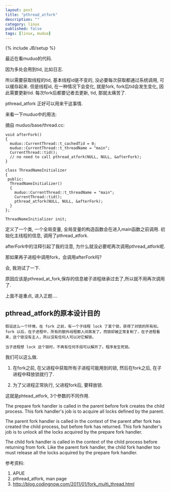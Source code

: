 ```yaml
---
layout: post
title: "pthread_atfork"
description: ""
category: linux
published: false
tags: [linux, muduo]
---
```

{% include JB/setup %}


最近在看muduo的代码.

因为多处会用到tid, 比如日志.

所以需要获取线程的tid, 基本线程id是不变的, 没必要每次获取都通过系统调用, 可以缓存起来.
但是线程id, 在一种情况下会变化, 就是fork, fork后tid会发生变化, 因此需要更新tid.
每次fork后都要记者去更新, tid, 那就太痛苦了.

pthread_atfork 正好可以用来干这事情.

来看一下muduo中的用法:

摘自 muduo/base/thread.cc:

    void afterFork()
    {
      muduo::CurrentThread::t_cachedTid = 0;
      muduo::CurrentThread::t_threadName = "main";
      CurrentThread::tid();
      // no need to call pthread_atfork(NULL, NULL, &afterFork);
    }

    class ThreadNameInitializer
    {
     public:
      ThreadNameInitializer()
      {
        muduo::CurrentThread::t_threadName = "main";
        CurrentThread::tid();
        pthread_atfork(NULL, NULL, &afterFork);
      }
    };

    ThreadNameInitializer init;

定义了一个类, 一个全局变量, 全局变量的构造函数会在进入main函数之前调用.
初始化主线程的信息, 调用了pthread_atfork.

afterFork中的注释引起了我的注意, 为什么就没必要呢再次调用pthread_atfork呢.

那如果再子进程中调用fork，会调用afterFork吗?

会, 我测试了一下.

原因应该是pthread_at_fork,保存的信息被子进程继承过去了,所以就不用再次调用了.

上面不是重点, 进入正题....

pthread_atfork的原本设计目的
-----------------------------

    假设这么一个环境，在 fork 之前，有一个子线程 lock 了某个锁，获得了对锁的所有权。fork 以后，在子进程中，所有的额外线程都人间蒸发了。而锁却被正常复制了，在子进程看来，这个锁没有主人，所以没有任何人可以对它解锁。

    当子进程想 lock 这个锁时，不再有任何手段可以解开了。程序发生死锁。

我们可以这么做.

1. 在fork之前, 在父进程中获取所有子进程可能用到的锁, 然后在fork之后, 在子进程中释放锁就行了.

2. 为了父进程正常执行, 父进程fork后, 要释放锁.

这就是phtead_atfork, 3个参数的不同作用.

The prepare fork handler is called in the parent before fork creates the child process. 
This fork handler's job is to acquire all locks defined by the parent. 

The parent fork handler is called in the context of the parent after fork has created the child process, but before fork has returned. 
This fork handler's job is to unlock all the locks acquired by the prepare fork handler. 

The child fork handler is called in the context of the child process before returning from fork. 
Like the parent fork handler, the child fork handler too must release all the locks acquired by the prepare fork handler.


参考资料:

1.  APUE
2.  pthread_atfork, man page
3.  http://blog.codingnow.com/2011/01/fork_multi_thread.html
